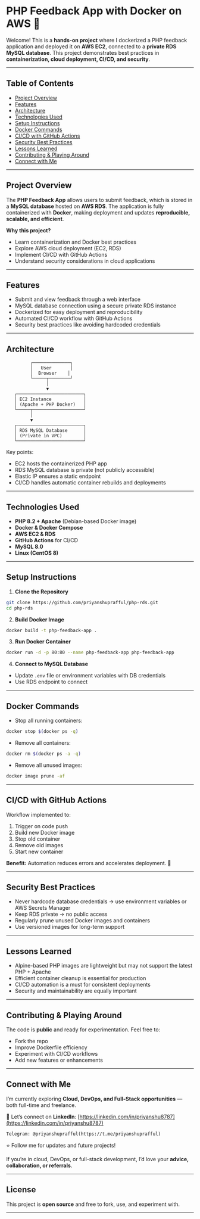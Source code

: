 
# PHP Feedback App with Docker on AWS 🚀

Welcome! This is a **hands-on project** where I dockerized a PHP feedback application and deployed it on **AWS EC2**, connected to a **private RDS MySQL database**. This project demonstrates best practices in **containerization, cloud deployment, CI/CD, and security**.

---

## Table of Contents

* [Project Overview](#project-overview)
* [Features](#features)
* [Architecture](#architecture)
* [Technologies Used](#technologies-used)
* [Setup Instructions](#setup-instructions)
* [Docker Commands](#docker-commands)
* [CI/CD with GitHub Actions](#cicd-with-github-actions)
* [Security Best Practices](#security-best-practices)
* [Lessons Learned](#lessons-learned)
* [Contributing & Playing Around](#contributing--playing-around)
* [Connect with Me](#connect-with-me)

---

## Project Overview

The **PHP Feedback App** allows users to submit feedback, which is stored in a **MySQL database** hosted on **AWS RDS**. The application is fully containerized with **Docker**, making deployment and updates **reproducible, scalable, and efficient**.

**Why this project?**

* Learn containerization and Docker best practices
* Explore AWS cloud deployment (EC2, RDS)
* Implement CI/CD with GitHub Actions
* Understand security considerations in cloud applications

---

## Features

* Submit and view feedback through a web interface
* MySQL database connection using a secure private RDS instance
* Dockerized for easy deployment and reproducibility
* Automated CI/CD workflow with GitHub Actions
* Security best practices like avoiding hardcoded credentials

---

## Architecture

```
         ┌──────────────┐
         │   User       │
         │  Browser    │
         └─────┬────────┘
               │
               ▼
   ┌─────────────────────────┐
   │ EC2 Instance            │
   │ (Apache + PHP Docker)   │
   └─────┬───────────────────┘
         │
         ▼
   ┌─────────────────────────┐
   │ RDS MySQL Database      │
   │ (Private in VPC)        │
   └─────────────────────────┘

```

Key points:

* EC2 hosts the containerized PHP app
* RDS MySQL database is private (not publicly accessible)
* Elastic IP ensures a static endpoint
* CI/CD handles automatic container rebuilds and deployments

---

## Technologies Used

* **PHP 8.2 + Apache** (Debian-based Docker image)
* **Docker & Docker Compose**
* **AWS EC2 & RDS**
* **GitHub Actions** for CI/CD
* **MySQL 8.0**
* **Linux (CentOS 8)**

---

## Setup Instructions

1. **Clone the Repository**

```bash
git clone https://github.com/priyanshuprafful/php-rds.git
cd php-rds
```

2. **Build Docker Image**

```bash
docker build -t php-feedback-app .
```

3. **Run Docker Container**

```bash
docker run -d -p 80:80 --name php-feedback-app php-feedback-app
```

4. **Connect to MySQL Database**

* Update `.env` file or environment variables with DB credentials
* Use RDS endpoint to connect

---

## Docker Commands

* Stop all running containers:

```bash
docker stop $(docker ps -q)
```

* Remove all containers:

```bash
docker rm $(docker ps -a -q)
```

* Remove all unused images:

```bash
docker image prune -af
```

---

## CI/CD with GitHub Actions

Workflow implemented to:

1. Trigger on code push
2. Build new Docker image
3. Stop old container
4. Remove old images
5. Start new container

**Benefit:** Automation reduces errors and accelerates deployment. 🚀

---

## Security Best Practices

* Never hardcode database credentials → use environment variables or AWS Secrets Manager
* Keep RDS private → no public access
* Regularly prune unused Docker images and containers
* Use versioned images for long-term support

---

## Lessons Learned

* Alpine-based PHP images are lightweight but may not support the latest PHP + Apache
* Efficient container cleanup is essential for production
* CI/CD automation is a must for consistent deployments
* Security and maintainability are equally important

---

## Contributing & Playing Around

The code is **public** and ready for experimentation. Feel free to:

* Fork the repo
* Improve Dockerfile efficiency
* Experiment with CI/CD workflows
* Add new features or enhancements

---

## Connect with Me

I’m currently exploring **Cloud, DevOps, and Full-Stack opportunities** — both full-time and freelance.

💬 Let’s connect on **LinkedIn**: [https://linkedin.com/in/priyanshu8787](https://linkedin.com/in/priyanshu8787)

    Telegram: @priyanshuprafful(https://t.me/priyanshuprafful)
    
⭐ Follow me for updates and future projects!

If you’re in cloud, DevOps, or full-stack development, I’d love your **advice, collaboration, or referrals**.

---

## License

This project is **open source** and free to fork, use, and experiment with.

---

